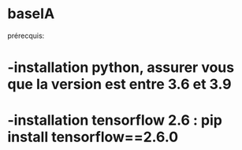 # baseIA
prérecquis: 
#  -installation python, assurer vous que la version est entre 3.6 et 3.9
#  -installation tensorflow 2.6 : pip install tensorflow==2.6.0
